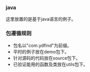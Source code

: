 ### java

这里放置的是基于java语言的例子。

### 包遵循规则

* 包名以"com.ydfind"为前缀。
* 平时的例子放在demo包下。
* 针对源码的代码放在source包下。
* 已验证能用的函数及类放在utils包下。